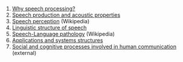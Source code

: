 1.  [Why speech processing?](Introduction/Why_speech_processing.md) <!-- checked -->
2.  [Speech production and acoustic properties](Introduction/Speech_production_and_acoustic_properties.md) <!--checked -->
3.  [Speech perception](https://en.wikipedia.org/wiki/Speech_perception) (Wikipedia)
4.  [Linguistic structure of speech](Introduction/Linguistic_structure_of_speech.md) <!-- checked -->
5.  [Speech-Language pathology](https://en.wikipedia.org/wiki/Speech-language_pathology) (Wikipedia)
6.  [Applications and systems structures](Applications_and_systems_structures) <!-- checked -->
7.  [Social and cognitive processes involved in human communication](http://pressbooks-dev.oer.hawaii.edu/messageprocessing/) (external)